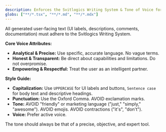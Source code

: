 ```yaml
---
description: Enforces the Svitlogics Writing System & Tone of Voice for all generated text.
globs: ["**/*.tsx", "**/*.md", "**/*.mdx"]
---
```


All generated user-facing text (UI labels, descriptions, comments, documentation) must adhere to the Svitlogics Writing System.

**Core Voice Attributes:**

- **Analytical & Precise:** Use specific, accurate language. No vague terms.
- **Honest & Transparent:** Be direct about capabilities and limitations. Do not overpromise.
- **Empowering & Respectful:** Treat the user as an intelligent partner.

**Style Guide:**

- **Capitalization:** Use `UPPERCASE` for UI labels and buttons, `Sentence case` for body text and descriptive headings.
- **Punctuation:** Use the Oxford Comma. AVOID exclamation marks.
- **Tone:** AVOID "friendly" or marketing language ("just," "simply," "awesome"). AVOID emojis. AVOID contractions ("it's", "don't").
- **Voice:** Prefer active voice.

The tone should always be that of a precise, objective, and expert tool.
